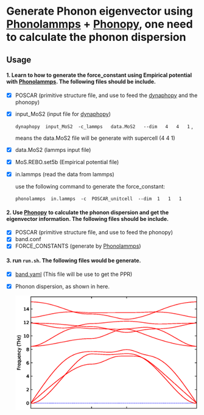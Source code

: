 # Generate Phonon eigenvector using [Phonolammps](https://github.com/abelcarreras/phonolammps) + [Phonopy](https://phonopy.github.io/phonopy/), one need to calculate the phonon dispersion 

## Usage
#### 1. Learn to how to generate the force_constant using Empirical potential with [Phonolammps](https://github.com/abelcarreras/phonolammps). The following files should be include.

- [x] POSCAR (primitive structure file, and use to feed the [dynaphopy](https://abelcarreras.github.io/DynaPhoPy/usage.html) and the phonopy)

- [x] input_MoS2 (input file for [dynaphopy](https://abelcarreras.github.io/DynaPhoPy/usage.html))

  `dynaphopy  input_MoS2  -c_lammps   data.MoS2   --dim   4   4   1` ,

  means the data.MoS2 file will be generate with supercell (4   4   1)

- [x] data.MoS2 (lammps input file)

- [x] MoS.REBO.set5b (Empirical potential file)

- [x] in.lammps (read the data from lammps)

  use the following command to generate the force_constant:

  `phonolammps  in.lammps  -c  POSCAR_unitcell  --dim  1   1   1 `

#### 2. Use [Phonopy](https://phonopy.github.io/phonopy/) to calculate the phonon dispersion and get the eigenvector information. The following files should be include.

- [x] POSCAR (primitive structure file, and use to feed the phonopy)
- [x] band.conf
- [x] FORCE_CONSTANTS (generate by [Phonolammps](https://github.com/abelcarreras/phonolammps))

#### 3. run `run.sh`. The following files would be generate.

- [x] [band.yaml](https://phonopy.github.io/phonopy/output-files.html#band-yaml) (This file will be use to get the PPR)

- [x] Phonon dispersion, as shown in here.

  <div align=center><img width="600" height="300" src=https://github.com/Tingliangstu/PPR-Phonon-Participation-Ratio/blob/main/Calculate%20from%20LD/phonolammps%20%2B%20phonopy/MoS2_dispersion.eps>

